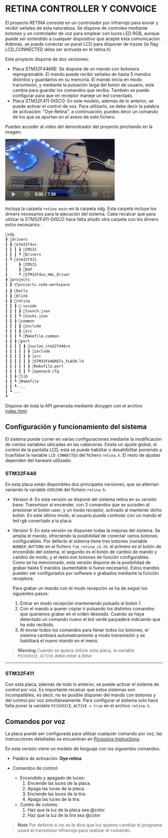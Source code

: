 # RETINA CONTROLLER Y CONVOICE
El proyecto RETINA consiste en un controlador por infrarrojo para enviar y recibir señales de esta naturaleza. Se dispone de controles mediante botones y un controlador de voz para emplear con luces LED RGB, aunque puede ser extendido a cualquier dispositivo que acepte esta comunicación. Además, se puede conectar un panel LCD para disponer de trazas (la flag LCD_CONNECTED debe ser activada en el retina.h)

Este proyecto dispone de dos versiones: 
- Placa STM32F446RE: Se dispone de un mando con botonera reprogramable. El mando puede recibir señales de hasta 5 mandos distintos y guardarlos en su memoria. El mando inicia en modo transmisión, y mediante la pulsación larga del botón de usuario, este cambia para guardar los comandos que reciba.
También se puede configurar para que en receptor maneje un led conectado.
- Placa STM32F411-DISCO: En este modelo, además de lo anterior, se puede activar el control de voz. Para utilizarlo, se debe decir la palabra de activación: "Oye Retina", a continuación, puedes decir un comando de los que se aportan en el anexo de este fichero.

Puedes acceder al vídeo del demostrador del proyecto pinchando en la imagen:

[![Demostrador del proyecto Retina y ConVoice](/images/miniatura_video.png)](https://youtu.be/4zYQlVsk_SM "Demostrador del proyecto Retina y ConVoice")

Incluya la carpeta `retina-main` en la carpeta sdg. Esta carpeta incluye los drivers necesarios para la ejecución del sistema. Cabe recalcar que para utilizar la STM32F411-DISCO hace falta añadir otra carpeta con los drivers extra necesarios.

```
📂sdg
┣ 📂drivers
┃ ┣ 📂stm32f4xx
┃ ┃ ┃ ┣ 📂CMSIS
┃ ┃ ┃ ┗ 📂Drivers
┃ ┗ 📂stm32f411
┃     ┣ 📂CMSIS
┃     ┣ 📂BSP
┃     ┗ 📂STM32F4xx_HAL_Driver
┣ 📂projects
┃ ┣ 📦projects.code-workspace
┃ ┣ 📂hello
┃ ┣ 📂blink
┃ ┣ 📂retina
┃ ┃ ┣ 📂.vscode    
┃ ┃ ┃ ┣ 📜launch.json
┃ ┃ ┃ ┗ 📜tasks.json
┃ ┃ ┣ 📂common
┃ ┃ ┃ ┣ 📂include
┃ ┃ ┃ ┣ 📂src
┃ ┃ ┃ ┗ 📜Makefile.common
┃ ┃ ┣ 📂port
┃ ┃ ┃ ┃ ┣ 📂nucleo_stm32f446re
┃ ┃ ┃ ┃ ┃ ┣ 📂include
┃ ┃ ┃ ┃ ┃ ┣ 📂src
┃ ┃ ┃ ┃ ┃ ┣ 📜STM32F446RETx_FLASH.ld
┃ ┃ ┃ ┃ ┃ ┣ 📜Makefile.port
┃ ┃ ┃ ┃ ┃ ┗ 📜openocd.cfg
┃ ┃ ┣ 📂lib
┃ ┃ ┗ 📜Makefile
┃ ┃ ┗ ...
┃ ┗ ...
┗
```

Dispone de toda la API generada mediante doxygen con el archivo [index.html](docs/html/index.html).

## Configuración y funcionamiento del sistema

El sistema puede correr en varias configuraciones mediante la modificación de ciertas variables ubicadas en las cabeceras. Existe un ajuste global, el control de la pantalla LCD, está se puede habilitar o desahibilitar poniendo a true/false la variable `LCD_CONNECTED` del fichero `retina.h`. El resto de ajustes dependen del harware utilizado:

### STM32F446
En esta placa están disponibles dos principales versiones, que se alternan variando la variable `VERSION` del fichero `retina.h`: 
- Version 4: En esta versión se dispone del sistema retina en su versión base: Transmisor al encender, con 3 comandos que se suceden al presionar el botón user; y un modo receptor, activado al mantener dicho botón. En este último modo, el usuario puede controlar con un mando el led rgb conectado a la placa.
- Version 5: En esta versión se disponen todas la mejoras del sistema. Se amplía el mando, ofreciendo la posibilidad de conectar varios botones configurables. Por defecto el sistema tiene tres botones (variable `NUMBER_BUTTONS` en el fichero `fsm_retina_v2.h`): el primero es el botón de encendido del sistema, el segundo es el botón de cambio de mando y cambio de modo, y el resto son botones de función configurables. Como se ha mencionado, esta versión dispone de la posibilidad de grabar hasta 5 mandos (aumentable si fuese necesario). Estos mandos pueden ser configurados por software o grabados mediante la función receptora. 

    Para grabar un mando con el modo recepción se ha de seguir los siguientes pasos:
    1. Entrar en modo recepción manteniendo pulsado el botón 1.
    2. Con el mando a querer copiar ir pulsando los distintos comandos que queramos grabar en el orden deseado. Cuando se haya detectado un comando nuevo el led verde parpaderá indicando que ha sido recibido.
    3. Al enviar todos los comandos para llenar todos los botones, el sistema cambiará automaticamente a modo transmisión y se habilitará el nuevo mando en el menú.

> **Warning**
Cuando se quiera utilizar esta placa, la variable `PICOVOICE_ACTIVE` debe estar a *false*

---

### STM32F411
Con esta placa, además de todo lo anterior, se puede activar el sistema de control por voz. Es importante recalcar que estos sistemas son incompatibles, es decir, no es posible disponer del mando con botones y del control por voz simultáneamente. Para configurar el sistema solo hace falta poner la variable `PICOVOICE_ACTIVE = true` en el archivo `retina.h`.

## Comandos por voz
La placa puede ser configurada para utilizar cualquier comando por voz, las instrucciones detalladas se encuentran en [Picovoice Instructions](https://console.picovoice.ai/). 

En esta versión viene un modelo de lenguaje con los siguientes comandos:

- Palabra de activación: **Oye retina**

- Comandos de control:
    - Encendido y apagado de luces:
        1. Enciende las luces de la placa.
        2. Apaga las luces de la placa.
        3. Enciende las luces de la tira.
        4. Apaga las luces de la tira.
    - Contro de colores:
        1. Haz que la luz de la placa sea @color
        2. Haz que la luz de la tira sea @color

> **Note**
Por defecto si no se le dice que luz quieres cambiar el programa usará el transmisor infrarrojo para realizar el comando.